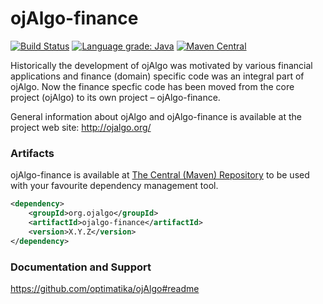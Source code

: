 # ojAlgo-finance
[![Build Status](https://travis-ci.org/optimatika/ojAlgo-finance.svg?branch=master)](https://travis-ci.org/optimatika/ojAlgo-finance) [![Language grade: Java](https://img.shields.io/lgtm/grade/java/g/optimatika/ojAlgo-finance.svg?logo=lgtm&logoWidth=18)](https://lgtm.com/projects/g/optimatika/ojAlgo-finance/context:java) [![Maven Central](https://maven-badges.herokuapp.com/maven-central/org.ojalgo/ojalgo-finance/badge.svg)](https://maven-badges.herokuapp.com/maven-central/org.ojalgo/ojalgo-finance/)

Historically the development of ojAlgo was motivated by various financial applications and finance (domain) specific code was an integral part of ojAlgo. Now the finance specfic code has been moved from the core project (ojAlgo) to its own project – ojAlgo-finance.

General information about ojAlgo and ojAlgo-finance is available at the project web site: http://ojalgo.org/

### Artifacts

ojAlgo-finance is available at [The Central (Maven) Repository](https://search.maven.org/artifact/org.ojalgo/ojalgo-finance) to be used with your favourite dependency management tool.

```xml
<dependency>
    <groupId>org.ojalgo</groupId>
    <artifactId>ojalgo-finance</artifactId>
    <version>X.Y.Z</version>
</dependency>
```

### Documentation and Support

https://github.com/optimatika/ojAlgo#readme
